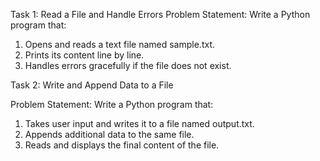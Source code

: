 Task 1: Read a File and Handle Errors
Problem Statement: Write a Python program that:

1.  Opens and reads a text file named sample.txt.
2.  Prints its content line by line.
3.  Handles errors gracefully if the file does not exist.

Task 2: Write and Append Data to a File

Problem Statement: Write a Python program that:

1.  Takes user input and writes it to a file named output.txt.
2.  Appends additional data to the same file.
3.  Reads and displays the final content of the file.
